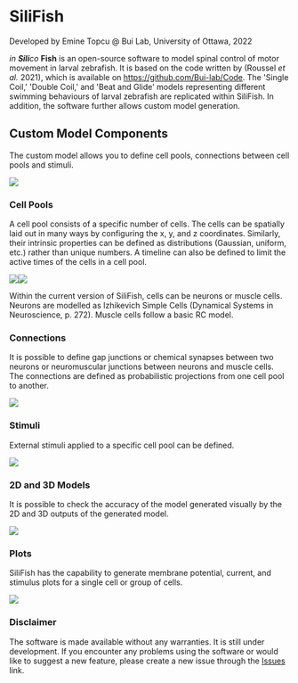 # SiliFish

Developed by Emine Topcu @ Bui Lab, University of Ottawa, 2022

*in **Sili**co* **Fish** is an open-source software to model spinal control of motor movement in larval zebrafish. It is based on the code written by (Roussel *et al.* 2021), which is available on https://github.com/Bui-lab/Code. The 'Single Coil,' 'Double Coil,' and 'Beat and Glide' models representing different swimming behaviours of larval zebrafish are replicated within SiliFish. In addition, the software further allows custom model generation.



## Custom Model Components
The custom model allows you to define cell pools, connections between cell pools and stimuli.

![](Notes\Snapshots\CustomComponents.png)



### Cell Pools

A cell pool consists of a specific number of cells. The cells can be spatially laid out in many ways by configuring the x, y, and z coordinates. Similarly, their intrinsic properties can be defined as distributions (Gaussian, uniform, etc.) rather than unique numbers. A timeline can also be defined to limit the active times of the cells in a cell pool.

![](Notes\Snapshots\CellPool.png)![](Notes\Snapshots\CellpoolDynamic.png)

Within the current version of SiliFish, cells can be neurons or muscle cells. Neurons are modelled as Izhikevich Simple Cells (Dynamical Systems in Neuroscience, p. 272). Muscle cells follow a basic RC model.



### Connections

It is possible to define gap junctions or chemical synapses between two neurons or neuromuscular junctions between neurons and muscle cells. The connections are defined as probabilistic projections from one cell pool to another.

![](Notes\Snapshots\Connection.png)



### Stimuli

External stimuli applied to a specific cell pool can be defined.

![](Notes\Snapshots\Stimulus.png)



### 2D and 3D Models

It is possible to check the accuracy of the model generated visually by the 2D and 3D outputs of the generated model.

![](Notes\Snapshots\3DModel.png)



### Plots

SiliFish has the capability to generate membrane potential, current, and stimulus plots for a single cell or group of cells.

![](Notes\Snapshots\Plots.png)




### Disclaimer
The software is made available without any warranties. It is still under development. If you encounter any problems using the software or would like to suggest a new feature, please create a new issue through the [Issues](https://github.com/Bui-lab/SiliFish/issues) link.

